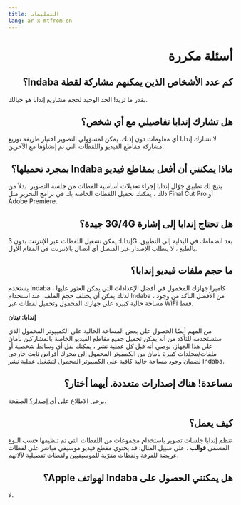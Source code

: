 ```yaml
---
title: التعليمات
lang: ar-x-mtfrom-en
---
```

<h1 style=";text-align:right;direction:rtl"> أسئلة مكررة </h1> 

<h2 style=";text-align:right;direction:rtl"> كم عدد الأشخاص الذين يمكنهم مشاركة لقطة Indaba؟ </h2> 

 بقدر ما تريد! الحد الوحيد لحجم مشاريع إندابا هو خيالك.  

<h2 style=";text-align:right;direction:rtl"> هل تشارك إندابا تفاصيلي مع أي شخص؟ </h2> 

 لا تشارك إندابا أي معلومات دون إذنك. يمكن لمسؤولي التصوير اختيار طريقة توزيع مشاركة مقاطع الفيديو واللقطات التي تم إنشاؤها مع الآخرين.  

<h2 style=";text-align:right;direction:rtl"> ماذا يمكنني أن أفعل بمقاطع فيديو Indaba بمجرد تحميلها؟ </h2> 
 يتيح لك تطبيق جوّال إندابا إجراء تعديلات أساسية للقطات من جلسة التصوير. بدلاً من ذلك ، يمكنك تحميل اللقطات الخاصة بك في برامج التحرير مثل Final Cut Pro أو Adobe Premiere.  

<h2 style=";text-align:right;direction:rtl"> هل تحتاج إندابا إلى إشارة 3G/4G جيدة؟ </h2> 
 إندابا: يمكن تشغيل اللقطات عبر الإنترنت بدون 3G بعد انضمامك في البداية إلى التطبيق. بالطبع ، لا يتطلب الإصدار غير المتصل أي اتصال بالإنترنت في المقام الأول.  

<h2 style=";text-align:right;direction:rtl"> ما حجم ملفات فيديو إندابا؟ </h2> 
 يستخدم Indaba كاميرا جهازك المحمول في أفضل الإعدادات التي يمكن العثور عليها ، لذلك يمكن أن يختلف حجم الملف. عند استخدام Indaba ، من الأفضل التأكد من وجود مساحة خالية كبيرة على جهازك المحمول وتحميل لقطات عبر WiFi فقط.  

 <strong>إندابا: تيتان</strong>  

 من المهم أيضًا الحصول على بعض المساحة الخالية على الكمبيوتر المحمول الذي ستستخدمه للتأكد من أنه يمكن تحميل جميع مقاطع الفيديو الخاصة بالمشاركين بأمان على هذا الجهاز. نوصي أنه قبل كل عملية نشر ، يمكنك نقل أي وسائط شخصية أو ملفات/مجلدات كبيرة بأمان من الكمبيوتر المحمول إلى محرك أقراص ثابت خارجي لضمان وجود مساحة خالية كافية على الكمبيوتر المحمول لتشغيل عملية نشر Indaba.  

<h2 style=";text-align:right;direction:rtl"> مساعدة! هناك إصدارات متعددة. أيهما أختار؟ </h2> 

 يرجى الاطلاع على <a href="/ar/guide/editions">أي إصدار؟</a> الصفحة.  

<h2 style=";text-align:right;direction:rtl"> <strong>كيف يعمل؟</strong> </h2> 

 تنظم إندابا جلسات تصوير باستخدام مجموعات من اللقطات التي تم تنظيمها حسب النوع المسمى <strong>قوالب</strong> . على سبيل المثال: قد يحتوي مقطع فيديو موسيقي مباشر على لقطات عريضة للفرقة ولقطات مقرّبة للموسيقيين ولقطات تفصيلية لآلاتهم.  

<h2 style=";text-align:right;direction:rtl"> <strong>هل يمكنني الحصول على</strong> Indaba <strong>لهواتف Apple؟</strong> </h2> 

 لا.  


